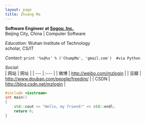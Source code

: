```yaml
---
layout: page
title: Zhuang Ma
---
```


**Software Engineer at [Sogou, Inc.](http://www.sogou.com)**  
Beijing City, China | Computer Software  
  
*Education:* Wuhan Institute of Technology  
scholar, CS/IT  

*Contact:* `print '%s@%s' % ('ChumpMa', 'gmail.com')  #via Python`  

*Social:*  
| 网站 | 网址 |
| --- | :--- |
| 微博 | http://weibo.com/mzlogin |
| 豆瓣 | http://www.douban.com/people/freedim/ |
| CSDN | http://blog.csdn.net/mzlogin |
    
```c++
#include <iostream>
int main()
{
	std::cout << "Hello, my friend!" << std::endl;
	return 0;
}
```
